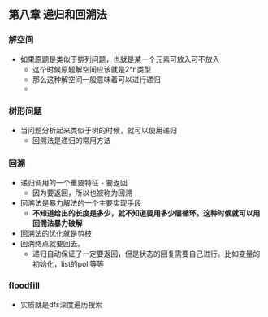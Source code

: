 ## 第八章 递归和回溯法

### 解空间
- 如果原题是类似于排列问题，也就是某一个元素可放入可不放入
  - 这个时候原题解空间应该就是2^n类型
  - 那么这种解空间一般意味着可以进行递归
  - 
### 树形问题
- 当问题分析起来类似于树的时候，就可以使用递归
  - 回溯法是递归的常用方法

### 回溯
- 递归调用的一个重要特征 - 要返回
  - 因为要返回，所以也被称为回溯
- 回溯法是暴力解法的一个主要实现手段
  - **不知道给出的长度是多少，就不知道要用多少层循环。这种时候就可以用回溯法暴力破解**
- 回溯法的优化就是剪枝
- 回溯终点就要回去。
  - 递归自动保证了一定要返回，但是状态的回复需要自己进行。比如变量的初始化，list的poll等等


### floodfill
- 实质就是dfs深度遍历搜索